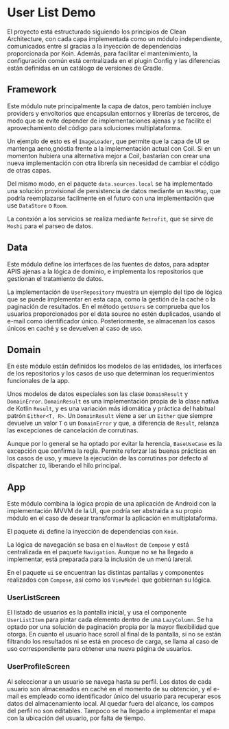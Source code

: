 # User List Demo

El proyecto está estructurado siguiendo los principios de Clean Architecture, con cada capa implementada como un módulo independiente, comunicados entre sí gracias a la inyección de dependencias proporcionada por Koin.
Además, para facilitar el mantenimiento, la configuración común está centralizada en el plugin Config y las diferencias están definidas en un catálogo de versiones de Gradle.

## Framework

Este módulo nute principalmente la capa de datos, pero también incluye providers y envoltorios que encapsulan entornos y librerías de terceros, de modo que se evite depender de implementaciones ajenas y se facilite el aprovechamiento del código para soluciones multiplataforma.

Un ejemplo de esto es el `ImageLoader`, que permite que la capa de UI se mantenga aeno,gnóstia frente a la implementación actual con Coil. Si en un momenton hubiera una alternativa mejor a Coil, bastarían con crear una nueva implementación con otra librería sin necesidad de cambiar el código de otras capas.

Del mismo modo, en el paquete `data.sources.local` se ha implementado una solución provisional de persistencia de datos mediante un `HashMap`, que podría reemplazarse facilmente en el futuro con una implementación que use `DataStore` o `Room`.

La conexión a los servicios se realiza mediante `Retrofit`, que se sirve de `Moshi` para el parseo de datos.

## Data

Este módulo define los interfaces de las fuentes de datos, para adaptar APIS ajenas a la lógica de dominio, e implementa los repositorios que gestionan el tratamiento de datos.

La implementación de `UserRepository` muestra un ejemplo del tipo de lógica que se puede implementar en esta capa, como la gestión de la caché o la paginación de resultados.
En el método `getUsers` se comprueba que los usuarios proporcionados por el data source no estén duplicados, usando el e-mail como identificador único. Posteriormente, se almacenan los casos únicos en caché y se devuelven al caso de uso.

## Domain

En este módulo están definidos los modelos de las entidades, los interfaces de los repositorios y los casos de uso que determinan los requerimientos funcionales de la app.

Unos modelos de datos especiales son las clase `DomainResult` y `DomainError`. `DomainResult` es una implementación propia de la clase nativa de Kotlin `Result`, y es una variación más idiomática y práctica del habitual patrón `Either<T, R>`. 
Un `DomainResult` viene a ser un `Either` que siempre devuelve un valor `T` o un `DomainError` y que, a diferencia de `Result`, relanza las excepciones de cancelación de corrutinas.

Aunque por lo general se ha optado por evitar la herencia, `BaseUseCase` es la excepción que confirma la regla. Permite reforzar las buenas prácticas en los casos de uso, y mueve la ejecución de las corrutinas por defecto al dispatcher `IO`, liberando el hilo principal.

## App

Este módulo combina la lógica propia de una aplicación de Android con la implementación MVVM de la UI, que podría ser abstraida a su propio módulo en el caso de desear transformar la aplicación en multiplataforma.

El paquete `di` define la inyección de dependencias con `Koin`.

La lógica de navegación se basa en el `NavHost` de `Compose` y está centralizada en el paquete `Navigation`. Aunque no se ha llegado a implementar, está preparada para la inclusión de un menú lareral.

En el paquete `ui` se encuentran las distintas pantallas y componentes realizados con `Compose`, así como los `ViewModel` que gobiernan su lógica.

### UserListScreen

El listado de usuarios es la pantalla inicial, y usa el componente `UserListItem` para pintar cada elemento dentro de una `LazyColumn`. 
Se ha optado por una solución de paginación propia por la mayor flexibilidad que otorga. En cuanto el usuario hace scroll al final de la pantalla, si no se están filtrando los resultados ni se está en proceso de carga, se llama al caso de uso correspondiente para obtener una nueva página de usuarios.

### UserProfileScreen

Al seleccionar a un usuario se navega hasta su perfil. Los datos de cada usuario son almacenados en caché en el momento de su obtención, y el e-mail es empleado como identificador único del usuario para recuperar esos datos del almacenamiento local.
Al quedar fuera del alcance, los campos del perfil no son editables. Tampoco se ha llegado a implementar el mapa con la ubicación del usuario, por falta de tiempo.

